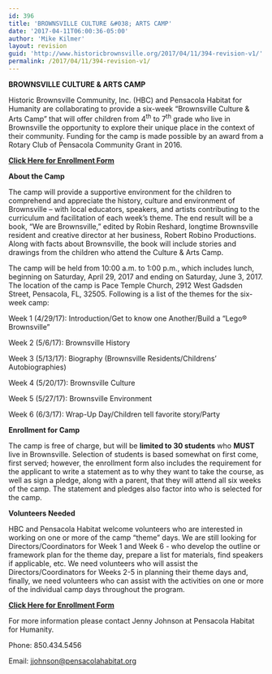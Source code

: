 ```yaml
---
id: 396
title: 'BROWNSVILLE CULTURE &#038; ARTS CAMP'
date: '2017-04-11T06:00:36-05:00'
author: 'Mike Kilmer'
layout: revision
guid: 'http://www.historicbrownsville.org/2017/04/11/394-revision-v1/'
permalink: /2017/04/11/394-revision-v1/
---
```


<style type="text/css">
	<!-- @page { margin: 0.79in } P { margin-bottom: 0.08in } --><br />
	</style>

<b>BROWNSVILLE CULTURE &amp; ARTS CAMP</b>

Historic Brownsville Community, Inc. (HBC) and Pensacola Habitat for Humanity are collaborating to provide a six-week “Brownsville Culture &amp; Arts Camp” that will offer children from 4<sup>th</sup> to 7<sup>th</sup> grade who live in Brownsville the opportunity to explore their unique place in the context of their community. Funding for the camp is made possible by an award from a Rotary Club of Pensacola Community Grant in 2016.

<a href="http://www.historicbrownsville.org/wp/wp-content/uploads/2017/04/ArtsCamp.pdf"><strong>Click Here for Enrollment Form</strong></a>

<b>About the Camp</b>

The camp will provide a supportive environment for the children to comprehend and appreciate the history, culture and environment of Brownsville – with local educators, speakers, and artists contributing to the curriculum and facilitation of each week’s theme. The end result will be a book, “We are Brownsville,” edited by Robin Reshard, longtime Brownsville resident and creative director at her business, Robert Robino Productions. Along with facts about Brownsville, the book will include stories and drawings from the children who attend the Culture &amp; Arts Camp.

The camp will be held from 10:00 a.m. to 1:00 p.m., which includes lunch, beginning on Saturday, April 29, 2017 and ending on Saturday, June 3, 2017. The location of the camp is Pace Temple Church, 2912 West Gadsden Street, Pensacola, FL, 32505. Following is a list of the themes for the six-week camp:

Week 1 (4/29/17): Introduction/Get to know one Another/Build a “Lego® Brownsville”

Week 2 (5/6/17): Brownsville History

Week 3 (5/13/17): Biography (Brownsville Residents/Childrens’ Autobiographies)

Week 4 (5/20/17): Brownsville Culture

<a name="_GoBack"></a> Week 5 (5/27/17): Brownsville Environment

Week 6 (6/3/17): Wrap-Up Day/Children tell favorite story/Party

<b>Enrollment for Camp</b>

The camp is free of charge, but will be <b>limited to 30 students</b> who <b>MUST</b> live in Brownsville. Selection of students is based somewhat on first come, first served; however, the enrollment form also includes the requirement for the applicant to write a statement as to why they want to take the course, as well as sign a pledge, along with a parent, that they will attend all six weeks of the camp. The statement and pledges also factor into who is selected for the camp.

<b>Volunteers Needed</b>

HBC and Pensacola Habitat welcome volunteers who are interested in working on one or more of the camp “theme” days. We are still looking for Directors/Coordinators for Week 1 and Week 6 - who develop the outline or framework plan for the theme day, prepare a list for materials, find speakers if applicable, etc. We need volunteers who will assist the Directors/Coordinators for Weeks 2-5 in planning their theme days and, finally, we need volunteers who can assist with the activities on one or more of the individual camp days throughout the program.

<a href="http://www.historicbrownsville.org/wp/wp-content/uploads/2017/04/ArtsCamp.pdf"><strong>Click Here for Enrollment Form</strong></a>

For more information please contact Jenny Johnson at Pensacola Habitat for Humanity.

Phone: 850.434.5456

Email: jjohnson@pensacolahabitat.org